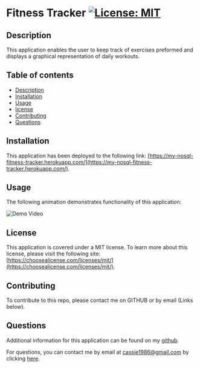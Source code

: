 # Fitness Tracker [![License: MIT](https://img.shields.io/badge/License-MIT-yellow.svg)](https://opensource.org/licenses/MIT) 

## Description
This application enables the user to keep track of exercises preformed and displays a graphical representation of daily workouts.

## Table of contents
- [Description](#Description)
- [Installation](#Installation)
- [Usage](#Usage)
- [license](#license) 
- [Contributing](#Contributing)
- [Questions](#Questions)

## Installation
This application has been deployed to the following link: [https://my-nosql-fitness-tracker.herokuapp.com/](https://my-nosql-fitness-tracker.herokuapp.com/).

## Usage

The following animation demonstrates functionality of this application:

![Demo Video](./Fitness_Tracker_Demo.gif)

## License

This application is covered under a MIT license. 
To learn more about this license, please visit the following site: [https://choosealicense.com/licenses/mit/](https://choosealicense.com/licenses/mit/).

## Contributing
To contribute to this repo, please contact me on GITHUB or by email (Links below).

## Questions
Additional information for this application can be found on my [github](https://www.github.com/cassiep1986?tab=repositories/).

For questions, you can contact me by email at cassie1986@gmail.com by clicking [here](mailto:cassiep1986@gmail.com).


